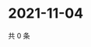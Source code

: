 # 2021-11-04

共 0 条

<!-- BEGIN WEIBO -->
<!-- 最后更新时间 Thu Nov 04 2021 01:19:56 GMT+0800 (China Standard Time) -->

<!-- END WEIBO -->
